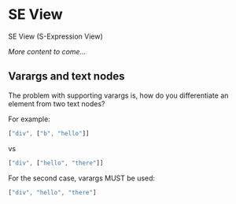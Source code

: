 # SE View

SE View (S-Expression View)

_More content to come..._

## Varargs and text nodes

The problem with supporting varargs is, how do you differentiate an element from two text nodes?

For example:

```js
["div", ["b", "hello"]]
```

vs


```js
["div", ["hello", "there"]]
```

For the second case, varargs MUST be used:

```js
["div", "hello", "there"]
```
